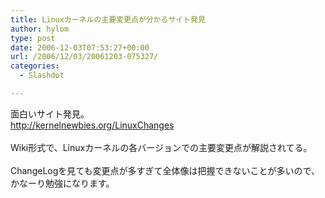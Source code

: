 ```yaml
---
title: Linuxカーネルの主要変更点が分かるサイト発見
author: hylom
type: post
date: 2006-12-03T07:53:27+00:00
url: /2006/12/03/20061203-075327/
categories:
  - Slashdot

---
```

面白いサイト発見。   
  <http://kernelnewbies.org/LinuxChanges> </br>   
Wiki形式で、Linuxカーネルの各バージョンでの主要変更点が解説されてる。</br>   
ChangeLogを見ても変更点が多すぎて全体像は把握できないことが多いので、かなーり勉強になります。</br>  
</br>  
</br>